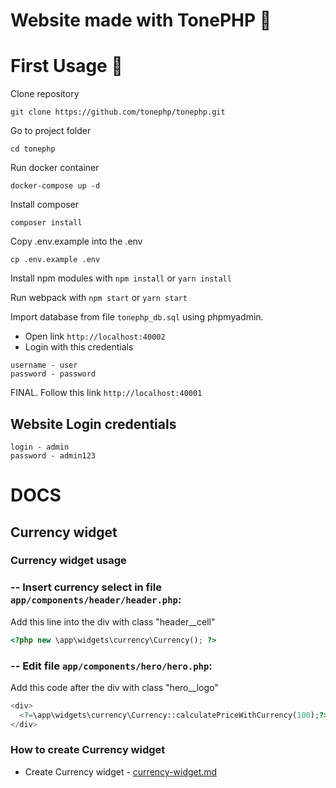 # Website made with TonePHP 👋

# First Usage 🚀

Clone repository
```
git clone https://github.com/tonephp/tonephp.git
```

Go to project folder
```
cd tonephp
```

Run docker container
```
docker-compose up -d
```

Install composer
```
composer install
```

Copy .env.example into the .env
```
cp .env.example .env
```

Install npm modules with `npm install` or `yarn install`

Run webpack with `npm start` or `yarn start`

Import database from file `tonephp_db.sql` using phpmyadmin.
- Open link `http://localhost:40002`
- Login with this credentials
```
username - user
password - password
```

FINAL. Follow this link `http://localhost:40001`

## Website Login credentials

```
login - admin
password - admin123
```

# DOCS

## Currency widget

### Currency widget usage

### -- Insert currency select in file `app/components/header/header.php`:

Add this line into the div with class "header__cell"
```php
<?php new \app\widgets\currency\Currency(); ?>
```
### -- Edit file `app/components/hero/hero.php`:

Add this code after the div with class "hero__logo"
```php
<div>
  <?=\app\widgets\currency\Currency::calculatePriceWithCurrency(100);?>
</div>
```


### How to create Currency widget

* Create Currency widget - [currency-widget.md](core/docs/currency-widget.md)
